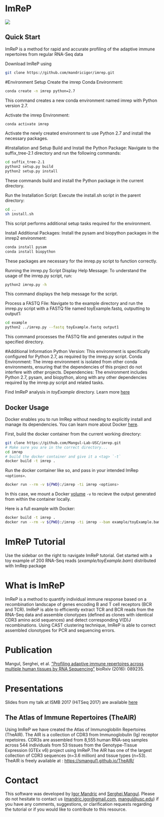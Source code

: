 # ImReP

![](https://github.com/mandricigor/imrep/blob/master/figure_imrep.png)

## Quick Start 
ImReP is a method for rapid and accurate profiling of the adaptive immune repertoires from regular RNA-Seq data
 
Download ImReP using 
```bash
git clone https://github.com/mandricigor/imrep.git
```

#Environment Setup
Create the imrep Conda Environment:
```bash
conda create -n imrep python=2.7
```
This command creates a new conda environment named imrep with Python version 2.7.

Activate the imrep Environment:
```bash
conda activate imrep
```
Activate the newly created environment to use Python 2.7 and install the necessary packages.

#Installation and Setup
Build and Install the Python Package: Navigate to the suffix_tree-2.1 directory and run the following commands:
```bash
cd suffix_tree-2.1
python2 setup.py build
python2 setup.py install
```
These commands build and install the Python package in the current directory.

Run the Installation Script: Execute the install.sh script in the parent directory:
```bash
cd ..
sh install.sh
```
This script performs additional setup tasks required for the environment.

Install Additional Packages: Install the pysam and biopython packages in the imrep2 environment:
```bash
conda install pysam
conda install biopython
```
These packages are necessary for the imrep.py script to function correctly.

Running the imrep.py Script
Display Help Message: To understand the usage of the imrep.py script, run:
```bash
python2 imrep.py -h
```
This command displays the help message for the script.

Process a FASTQ File: Navigate to the example directory and run the imrep.py script with a FASTQ file named toyExample.fastq, outputting to output1:
```bash
cd example
python2 ../imrep.py --fastq toyExample.fastq output1
```
This command processes the FASTQ file and generates output in the specified directory.

#Additional Information
Python Version: This environment is specifically configured for Python 2.7, as required by the imrep.py script.
Conda Environment: The imrep environment is isolated from other conda environments, ensuring that the dependencies of this project do not interfere with other projects.
Dependencies: The environment includes Python 2.7, pysam, and biopython, along with any other dependencies required by the imrep.py script and related tasks.


Find ImReP analysis in _toyExample_ directory. Learn more [here](https://github.com/mandricigor/imrep/wiki/Quick-Start) 


## Docker Usage
Docker enables you to run ImRep without needing to explicitly install and manage its dependencies. You can learn more about Docker [here](https://docs.docker.com/get-started/overview/).

First, build the docker container from the current working directory:
```bash
git clone https://github.com/Mangul-Lab-USC/imrep.git
# Make sure you are in the correct directory...
cd imrep
# build the docker container and give it a <tag> `-t`
docker build -t imrep .
```
Run the docker container like so, and pass in your intended ImRep `<options>`.
```bash
docker run --rm -v ${PWD}:/imrep -ti imrep <options>
```
In this case, we mount a Docker [volume](https://docs.docker.com/storage/volumes/) `-v` to recieve the output generated from within the container locally.

Here is a full example with Docker:
```bash
docker build -t imrep .
docker run --rm -v ${PWD}:/imrep -ti imrep --bam example/toyExample.bam example/toyExample.cdr3
```
# ImReP Tutorial

Use the sidebar on the right to navigate ImReP tutorial. Get started with a toy example of 200 RNA-Seq reads (_example/toyExample.bam_) distributed with ImRep package


# What is ImReP

ImReP is a method to quantify individual immune response based on a recombination landscape of genes encoding B and T cell receptors (BCR and TCR).  ImReP is able to efficiently extract TCR and BCR reads from the RNA-Seq data and assemble clonotypes (defined as clones with identical CDR3 amino acid sequences)  and detect corresponding V(D)J recombinations. Using CAST clustering technique, ImReP is able to correct assembled clonotypes for PCR and sequencing errors.

# Publication

Mangul, Serghei, et al. ["Profiling adaptive immune repertoires across multiple human tissues by RNA Sequencing"](http://www.biorxiv.org/content/early/2017/03/25/089235) bioRxiv (2016): 089235. 

# Presentations

Slides from my talk at ISMB 2017 (HiTSeq 2017) are available [here](https://sergheimangul.files.wordpress.com/2017/07/hitseq_2017_public.pdf)


## The Atlas of Immune Repertoires (TheAIR)

Using ImReP we have created the Atlas of Immunoglobilin Repertoires (TheAIR). The AIR is a collection of CDR3 from Immunoglobulin (Ig) receptor repetoires. CDR3s are assembled from 8,555 human RNA-seq samples across 544 individuals from 53 tissues from the Genotype-Tissue Expression (GTEx v6) project using ImReP.The AIR has one of the largest collection of CDR3 sequences (n=3.6 million) and tissue types (n=53). TheAIR is freely available at : https://smangul1.github.io/TheAIR/


# Contact 

This software was developed by [Igor Mandric](https://github.com/mandricigor) and [Serghei Mangul](https://github.com/Mangul-Lab-USC/). Please do not hesitate to contact us (mandric.igor@gmail.com, mangul@usc.edu) if you have any comments, suggestions, or clarification requests regarding the tutorial or if you would like to contribute to this resource.





